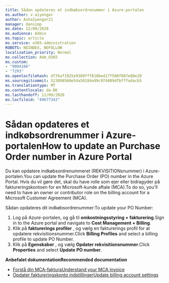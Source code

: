```yaml
---
title: Sådan opdateres et indkøbsordrenummer i Azure-portalen
ms.author: v-aiyengar
author: AshaIyengar21
manager: dansimp
ms.date: 12/09/2020
ms.audience: Admin
ms.topic: article
ms.service: o365-administration
ROBOTS: NOINDEX, NOFOLLOW
localization_priority: Normal
ms.collection: Adm_O365
ms.custom:
- "9004166"
- "7293"
ms.openlocfilehash: df35af1925e9389fff810bed17f580f087e88e20
ms.sourcegitcommit: 523098560e54a50184a99c974809dfbfffadacb5
ms.translationtype: MT
ms.contentlocale: da-DK
ms.lasthandoff: 12/09/2020
ms.locfileid: "49677342"
---
```

# <a name="how-to-update-an-purchase-order-number-in-azure-portal"></a><span data-ttu-id="4add5-102">Sådan opdateres et indkøbsordrenummer i Azure-portalen</span><span class="sxs-lookup"><span data-stu-id="4add5-102">How to update an Purchase Order number in Azure Portal</span></span>

<span data-ttu-id="4add5-103">Du kan opdatere indkøbsordrenummeret (REKVISITIONsnummer) i Azure-portalen.</span><span class="sxs-lookup"><span data-stu-id="4add5-103">You can update the Purchase Order (PO) number in the Azure Portal.</span></span> <span data-ttu-id="4add5-104">Hvis du vil gøre det, skal du have rolle som ejer eller bidragyder på faktureringskontoen for en Microsoft-kunde aftale (MCA).</span><span class="sxs-lookup"><span data-stu-id="4add5-104">To do so, you'll need to have an owner or contributor role on the billing account for a Microsoft Customer Agreement (MCA).</span></span> 

<span data-ttu-id="4add5-105">Sådan opdateres dit indkøbsordrenummer:</span><span class="sxs-lookup"><span data-stu-id="4add5-105">To update your PO Number:</span></span>
1. <span data-ttu-id="4add5-106">Log på Azure-portalen, og gå til **omkostningsstyring + fakturering**.</span><span class="sxs-lookup"><span data-stu-id="4add5-106">Sign in to the Azure portal and navigate to **Cost Management + Billing**.</span></span>
1. <span data-ttu-id="4add5-107">Klik på **fakturerings profiler** , og vælg en fakturerings profil for at opdatere rekvisitionsnummer.</span><span class="sxs-lookup"><span data-stu-id="4add5-107">Click **Billing Profiles** and select a billing profile to update PO Number.</span></span>
1. <span data-ttu-id="4add5-108">Klik på **Egenskaber** , og vælg **Opdater rekvisitionsnummer**.</span><span class="sxs-lookup"><span data-stu-id="4add5-108">Click **Properties** and select **Update PO number**.</span></span> 

<span data-ttu-id="4add5-109">**Anbefalet dokumentation**</span><span class="sxs-lookup"><span data-stu-id="4add5-109">**Recommended documentation**</span></span>

- [<span data-ttu-id="4add5-110">Forstå din MCA-faktura</span><span class="sxs-lookup"><span data-stu-id="4add5-110">Understand your MCA invoice</span></span>](https://docs.microsoft.com/azure/cost-management-billing/understand/mca-understand-your-invoice)
- [<span data-ttu-id="4add5-111">Opdater faktureringskonto indstillinger</span><span class="sxs-lookup"><span data-stu-id="4add5-111">Update billing account settings</span></span>](https://docs.microsoft.com/microsoft-store/update-microsoft-store-for-business-account-settings)  

